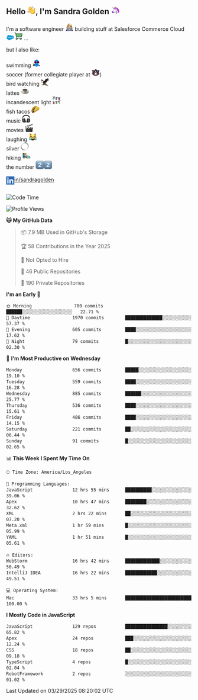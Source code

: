 ## Hello <img src="./static/emoji/wave.png" width="22" />, I'm Sandra Golden <img src="./static/emoji/unicorn-face.png" width="22" />

I'm a software engineer <img src="./static/emoji/female-technologist.png" width="22" /> building stuff at Salesforce Commerce Cloud <img src="./static/emoji/salesforce.png" width="22" /><img src="./static/emoji/commerce-cloud.png" width="22" />&nbsp;...

but I also like:<br/><br/>
swimming <img alt="swimming" src="./static/emoji/keep-swimming.png" width="22" /><br/>
soccer  (former collegiate player at <img src="./static/emoji/auburn.png" width="22" />)<br/>
bird watching <img src="./static/emoji/eagle.png" width="22" /><br/>
lattes <img src="./static/emoji/coffee.png" width="22" /><br/>
incandescent light <img src="./static/emoji/lights.png" width="22" /><br/>
fish tacos <img src="./static/emoji/taco.png" width="22" /><br/>
music <img src="./static/emoji/headphones.png" width="22" /><br/>
movies <img src="./static/emoji/movie-clapper.png" width="22" /><br/>
laughing <img src="./static/emoji/joy-cat.png" width="22" /><br/>
silver <img src="./static/emoji/silver-hoop.png" width="22" /><br/>
hiking <img src="./static/emoji/hiker.png" width="22" /><br/>
the number <img src="./static/emoji/two.png" width="22" /><img src="./static/emoji/two.png" width="22" />
<br/><br/>
<img align="left" alt="Sandra Golden | LinkedIn" width="22px" src="./static/emoji/linkedin.png" /> <a href="https://www.linkedin.com/in/sandragolden/">in/sandragolden</a>
<br/><br/>
<!--START_SECTION:waka-->
![Code Time](http://img.shields.io/badge/Code%20Time-964%20hrs%2051%20mins-blue)

![Profile Views](http://img.shields.io/badge/Profile%20Views-0-blue)

**🐱 My GitHub Data** 

> 📦 7.9 MB Used in GitHub's Storage 
 > 
> 🏆 58 Contributions in the Year 2025
 > 
> 🚫 Not Opted to Hire
 > 
> 📜 46 Public Repositories 
 > 
> 🔑 190 Private Repositories 
 > 
**I'm an Early 🐤** 

```text
🌞 Morning                780 commits         ██████░░░░░░░░░░░░░░░░░░░   22.71 % 
🌆 Daytime                1970 commits        ██████████████░░░░░░░░░░░   57.37 % 
🌃 Evening                605 commits         ████░░░░░░░░░░░░░░░░░░░░░   17.62 % 
🌙 Night                  79 commits          █░░░░░░░░░░░░░░░░░░░░░░░░   02.30 % 
```
📅 **I'm Most Productive on Wednesday** 

```text
Monday                   656 commits         █████░░░░░░░░░░░░░░░░░░░░   19.10 % 
Tuesday                  559 commits         ████░░░░░░░░░░░░░░░░░░░░░   16.28 % 
Wednesday                885 commits         ██████░░░░░░░░░░░░░░░░░░░   25.77 % 
Thursday                 536 commits         ████░░░░░░░░░░░░░░░░░░░░░   15.61 % 
Friday                   486 commits         ████░░░░░░░░░░░░░░░░░░░░░   14.15 % 
Saturday                 221 commits         ██░░░░░░░░░░░░░░░░░░░░░░░   06.44 % 
Sunday                   91 commits          █░░░░░░░░░░░░░░░░░░░░░░░░   02.65 % 
```


📊 **This Week I Spent My Time On** 

```text
🕑︎ Time Zone: America/Los_Angeles

💬 Programming Languages: 
JavaScript               12 hrs 55 mins      ██████████░░░░░░░░░░░░░░░   39.06 % 
Apex                     10 hrs 47 mins      ████████░░░░░░░░░░░░░░░░░   32.62 % 
XML                      2 hrs 22 mins       ██░░░░░░░░░░░░░░░░░░░░░░░   07.20 % 
Meta.xml                 1 hr 59 mins        █░░░░░░░░░░░░░░░░░░░░░░░░   05.99 % 
YAML                     1 hr 51 mins        █░░░░░░░░░░░░░░░░░░░░░░░░   05.61 % 

🔥 Editors: 
WebStorm                 16 hrs 42 mins      █████████████░░░░░░░░░░░░   50.49 % 
IntelliJ IDEA            16 hrs 22 mins      ████████████░░░░░░░░░░░░░   49.51 % 

💻 Operating System: 
Mac                      33 hrs 5 mins       █████████████████████████   100.00 % 
```

**I Mostly Code in JavaScript** 

```text
JavaScript               129 repos           ████████████████░░░░░░░░░   65.82 % 
Apex                     24 repos            ███░░░░░░░░░░░░░░░░░░░░░░   12.24 % 
CSS                      18 repos            ██░░░░░░░░░░░░░░░░░░░░░░░   09.18 % 
TypeScript               4 repos             █░░░░░░░░░░░░░░░░░░░░░░░░   02.04 % 
RobotFramework           2 repos             ░░░░░░░░░░░░░░░░░░░░░░░░░   01.02 % 
```




 Last Updated on 03/29/2025 08:20:02 UTC
<!--END_SECTION:waka-->
